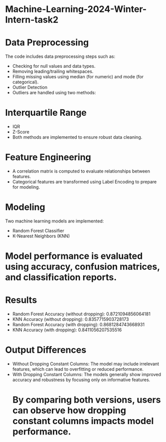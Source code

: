 # Machine-Learning-2024-Winter-Intern-task2
# Data Preprocessing
The code includes data preprocessing steps such as:

- Checking for null values and data types.
- Removing leading/trailing whitespaces.
- Filling missing values using median (for numeric) and mode (for categorical).
- Outlier Detection
- Outliers are handled using two methods:

# Interquartile Range 
- IQR
- Z-Score
- Both methods are implemented to ensure robust data cleaning.

# Feature Engineering
- A correlation matrix is computed to evaluate relationships between features.
- Categorical features are transformed using Label Encoding to prepare for modeling.
# Modeling
Two machine learning models are implemented:

- Random Forest Classifier
- K-Nearest Neighbors (KNN)
# Model performance is evaluated using accuracy, confusion matrices, and classification reports.

# Results
- Random Forest Accuracy (without dropping):  0.8721094856064181
- KNN Accuracy (without dropping):  0.8357715903728173
- Random Forest Accuracy (with dropping): 0.8681284743668931
- KNN Accuracy (with dropping): 0.8411056207535516


# Output Differences
- Without Dropping Constant Columns: The model may include irrelevant features, which can lead to overfitting or reduced performance.
- With Dropping Constant Columns: The models generally show improved accuracy and robustness by focusing only on informative features.
  # By comparing both versions, users can observe how dropping constant columns impacts model performance.

